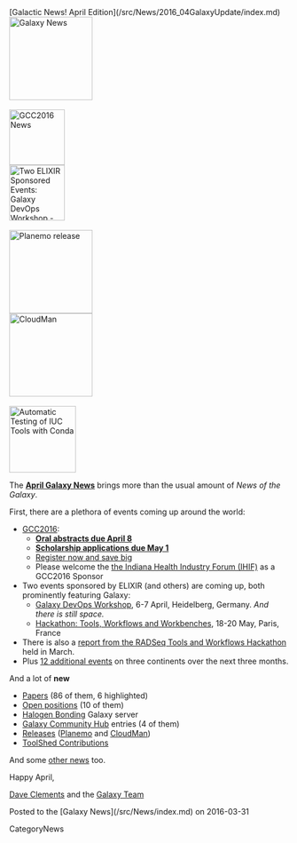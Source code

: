 <div class='newsItemHeader'>[Galactic News! April Edition](/src/News/2016_04GalaxyUpdate/index.md)</div>

<div class='right'>
<a href='/src/GalaxyUpdates/2016_04/index.md'><img src="/src/Images/GalaxyLogos/GalaxyNews.png" alt="Galaxy News" width=150 /></a><br />
<br />
<div class='right'>
<a href='/src/GalaxyUpdates/2016_04/index.md#gcc2016'><img src="/src/Images/Logos/GCC2016LogoTallBig.png" alt="GCC2016 News" width="100" /></a><br />
<a href='/src/GalaxyUpdates/2016_04/index.md#galaxy-devops-workshop---heidelberg-6-7-april'><img src="/src/Images/Logos/ElixirNoTextLogo.png" alt="Two ELIXIR Sponsored Events: Galaxy DevOps Workshop - Galaxy and Galaxy tools deployment strategies; Hackathon: Tools, Workflows and Workbenches" width="100" /></a>
</div><br />
<a href='/src/GalaxyUpdates/2016_04/index.md#planemo-0240'><img src="/src/Images/Logos/PlanemoLogo.png" alt="Planemo release" width="150" /></a><br />
<a href='/src/GalaxyUpdates/2016_04/index.md#cloudman-1603'><img src="/src/Images/GalaxyLogos/cloudman-logo.jpg" alt="CloudMan" width="150" /></a><br />
<div class='center'><br />
<a href='/src/GalaxyUpdates/2016_04/index.md#automatic-testing-of-iuc-tools-with-conda'><img src="/src/Images/Logos/Conda_480.png" alt="Automatic Testing of IUC Tools with Conda" width="120" /></a>
</div></div>

The **[April Galaxy News](/src/GalaxyUpdates/2016_04/index.md)** brings more than the usual amount of *News of the Galaxy*.  

First, there are a plethora of events coming up around the world:

* [GCC2016](/src/GalaxyUpdates/2016_04/index.md#gcc2016):
  * **[Oral abstracts due April 8](/src/GalaxyUpdates/2016_04/index.md#gcc2016-abstract-deadline-extended-to-april-8)**
  * **[Scholarship applications due May 1](/src/GalaxyUpdates/2016_04/index.md#scholarships-application-deadline-is-may-1)**
  * [Register now and save big](/src/GalaxyUpdates/2016_04/index.md#gcc2016-early-registration)
  * Please welcome the [the Indiana Health Industry Forum (IHIF)](/src/GalaxyUpdates/2016_04/index.md#sponsors) as a GCC2016 Sponsor
* Two events sponsored by ELIXIR (and others) are coming up, both prominently featuring Galaxy:
  * [Galaxy DevOps Workshop](/src/GalaxyUpdates/2016_04/index.md#galaxy-devops-workshop---heidelberg-6-7-april), 6-7 April, Heidelberg, Germany.  *And there is still space.*
  * [Hackathon: Tools, Workflows and Workbenches](/src/GalaxyUpdates/2016_04/index.md#hackathon-tools-workflows-and-workbenches-18-20-may), 18-20 May, Paris, France
* There is also a [report from the RADSeq Tools and Workflows Hackathon](/src/GalaxyUpdates/2016_04/index.md#report-iuc-contribution-fest---radseq-tools-and-workflows) held in March.
* Plus [12 additional events](/src/GalaxyUpdates/2016_04/index.md#upcoming-events) on three continents over the next three months.

And a lot of **new**
* [Papers](/src/GalaxyUpdates/2016_04/index.md#new-papers) (86 of them, 6 highlighted)
* [Open positions](/src/GalaxyUpdates/2016_04/index.md#whos-hiring) (10 of them)
* [Halogen Bonding](/src/GalaxyUpdates/2016_04/index.md#new-public-galaxy-servers) Galaxy server
* [Galaxy Community Hub](/src/GalaxyUpdates/2016_04/index.md#galaxy-community-hubs) entries (4 of them)
* [Releases](/src/GalaxyUpdates/2016_04/index.md#releases) ([Planemo](/src/GalaxyUpdates/2016_04/index.md#planemo-0240) and [CloudMan](/src/GalaxyUpdates/2016_04/index.md#cloudman-1603))
* [ToolShed Contributions](/src/GalaxyUpdates/2016_04/index.md#toolshed-contributions)

And some [other news](/src/GalaxyUpdates/2016_04/index.md#other-news) too.

Happy April,

[Dave Clements](/src/DaveClements/index.md) and the [Galaxy Team](/src/GalaxyTeam/index.md)

<div class='newsItemFooter'>Posted to the [Galaxy News](/src/News/index.md) on 2016-03-31</div>

CategoryNews
